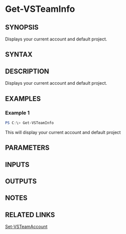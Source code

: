 


# Get-VSTeamInfo

## SYNOPSIS

Displays your current account and default project.

## SYNTAX

## DESCRIPTION

Displays your current account and default project.

## EXAMPLES

### Example 1

```PowerShell
PS C:\> Get-VSTeamInfo
```

This will display your current account and default project

## PARAMETERS

## INPUTS

## OUTPUTS

## NOTES

## RELATED LINKS

[Set-VSTeamAccount](Set-VSTeamAccount.md)

